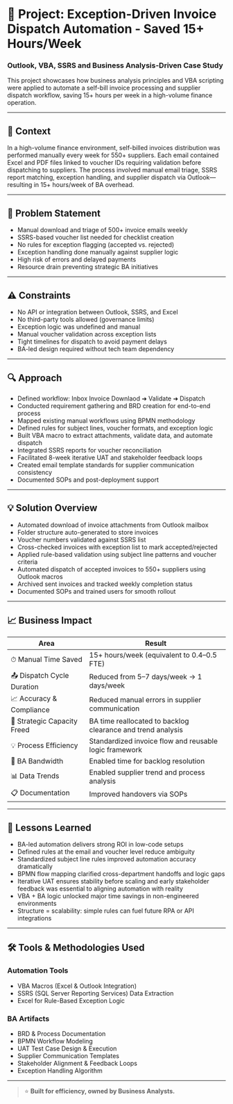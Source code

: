 # 📌 Project: Exception-Driven Invoice Dispatch Automation - Saved 15+ Hours/Week 
### Outlook, VBA, SSRS and Business Analysis-Driven Case Study

This project showcases how business analysis principles and VBA scripting were applied to automate a self-bill invoice processing and supplier dispatch workflow, 
saving 15+ hours per week in a high-volume finance operation.

---

## 📁 Context

In a high-volume finance environment, self-billed invoices distribution was performed manually every week for 550+ suppliers.
Each email contained Excel and PDF files linked to voucher IDs requiring validation before dispatching to suppliers.
The process involved manual email triage, SSRS report matching, exception handling, and supplier dispatch via Outlook—resulting in 15+ hours/week of BA overhead.

---

## 🎯 Problem Statement

- Manual download and triage of 500+ invoice emails weekly  
- SSRS-based voucher list needed for checklist creation
- No rules for exception flagging (accepted vs. rejected)
- Exception handling done manually against supplier logic  
- High risk of errors and delayed payments  
- Resource drain preventing strategic BA initiatives

---

## ⚠️ Constraints

- No API or integration between Outlook, SSRS, and Excel
- No third-party tools allowed (governance limits)
- Exception logic was undefined and manual  
- Manual voucher validation across exception lists  
- Tight timelines for dispatch to avoid payment delays  
- BA-led design required without tech team dependency

---

## 🔍 Approach

- Defined workflow: Inbox Invoice Downlaod ➜ Validate ➜ Dispatch  
- Conducted requirement gathering and BRD creation for end-to-end process  
- Mapped existing manual workflows using BPMN methodology  
- Defined rules for subject lines, voucher formats, and exception logic  
- Built VBA macro to extract attachments, validate data, and automate dispatch  
- Integrated SSRS reports for voucher reconciliation  
- Facilitated 8-week iterative UAT and stakeholder feedback loops  
- Created email template standards for supplier communication consistency
- Documented SOPs and post-deployment support

---

## 💡 Solution Overview

- Automated download of invoice attachments from Outlook mailbox
- Folder structure auto-generated to store invoices
- Voucher numbers validated against SSRS list
- Cross-checked invoices with exception list to mark accepted/rejected
- Applied rule-based validation using subject line patterns and voucher criteria   
- Automated dispatch of accepted invoices to 550+ suppliers using Outlook macros  
- Archived sent invoices and tracked weekly completion status  
- Documented SOPs and trained users for smooth rollout

---

## 📈 Business Impact

| Area                        | Result                                             |
|-----------------------------|----------------------------------------------------|
| ⏱ Manual Time Saved        | 15+ hours/week (equivalent to 0.4–0.5 FTE)         |
| 📤 Dispatch Cycle Duration | Reduced from 5–7 days/week → 1 days/week          |
| 📈 Accuracy & Compliance   | Reduced manual errors in supplier communication     |
| 🧠 Strategic Capacity Freed | BA time reallocated to backlog clearance and trend analysis |
| 💡 Process Efficiency      | Standardized invoice flow and reusable logic framework |
| 🧠 BA Bandwidth            | Enabled time for backlog resolution      |
| 📊 Data Trends             | Enabled supplier trend and process analysis |
| 📋 Documentation           | Improved handovers via SOPs              |

---

## 🧠 Lessons Learned

- BA-led automation delivers strong ROI in low-code setups
- Defined rules at the email and voucher level reduce ambiguity
- Standardized subject line rules improved automation accuracy dramatically  
- BPMN flow mapping clarified cross-department handoffs and logic gaps  
- Iterative UAT ensures stability before scaling and early stakeholder feedback was essential to aligning automation with reality  
- VBA + BA logic unlocked major time savings in non-engineered environments  
- Structure = scalability: simple rules can fuel future RPA or API integrations

---

## 🛠 Tools & Methodologies Used

### Automation Tools
- VBA Macros (Excel & Outlook Integration)  
- SSRS (SQL Server Reporting Services) Data Extraction  
- Excel for Rule-Based Exception Logic

### BA Artifacts
- BRD & Process Documentation  
- BPMN Workflow Modeling  
- UAT Test Case Design & Execution  
- Supplier Communication Templates  
- Stakeholder Alignment & Feedback Loops  
- Exception Handling Algorithm  

---

> ⭐ **Built for efficiency, owned by Business Analysts.**

